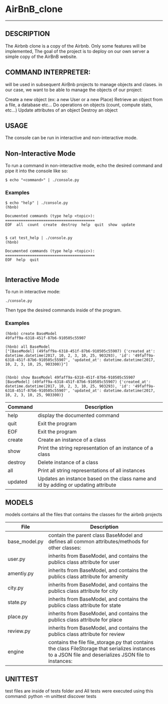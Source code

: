 # AirBnB_clone

---
## DESCRIPTION
The Airbnb clone is a copy of the Airbnb. Only some features will be implemented, The goal of the project is to deploy on our own server a simple copy of the AirBnB website.

## COMMAND INTERPRETER:
will be used in subsequent AirBnb projects to manage objects and clases. in our case, we want to be able to manage the objects of our project:

Create a new object (ex: a new User or a new Place)
Retrieve an object from a file, a database etc…
Do operations on objects (count, compute stats, etc…)
Update attributes of an object
Destroy an object

## USAGE
The console can be run in interactive and non-interactive mode.

## Non-Interactive Mode

To run a command in non-interactive mode, echo the desired command and pipe it into the console like so:
```
$ echo "<command>" | ./console.py
```
### Examples
```
$ echo "help" | ./console.py
(hbnb)

Documented commands (type help <topic>):
========================================
EOF  all  count  create  destroy  help  quit  show  update


$ cat test_help | ./console.py
(hbnb)

Documented commands (type help <topic>):
========================================
EOF  help  quit


```

## Interactive Mode

To run in interactive mode:

```
./console.py
```
Then type the desired commands inside of the program.

### Examples

```
(hbnb) create BaseModel
49faff9a-6318-451f-87b6-910505c55907

(hbnb) all BaseModel
["[BaseModel] (49faff9a-6318-451f-87b6-910505c55907) {'created_at': datetime.datetime(2017, 10, 2, 3, 10, 25, 903293), 'id': '49faff9a-6318-451f-87b6-910505c55907', 'updated_at': datetime.datetime(2017, 10, 2, 3, 10, 25, 903300)}"]


(hbnb) show BaseModel 49faff9a-6318-451f-87b6-910505c55907
[BaseModel] (49faff9a-6318-451f-87b6-910505c55907) {'created_at': datetime.datetime(2017, 10, 2, 3, 10, 25, 903293), 'id': '49faff9a-6318-451f-87b6-910505c55907', 'updated_at': datetime.datetime(2017, 10, 2, 3, 10, 25, 903300)}

```
Command | Description
--- | ---
help | display the documented command
quit | Exit the program
EOF | Exit the program
create <class> | Create an instance of a class
show <class> <id> | Print the string representation of an instance of a class
destroy <class> <id> | Delete instance of a class
all | Print all string representations of all instances
updated | Updates an instance based on the class name and id by adding or updating attribute


## MODELS
models contains all the files that contains the classes for the airbnb projects

File | Description
--- | ---
base_model.py |contain the parent class BaseModel and defines all common attributes/methods for other classes:
user.py |inherits from BaseModel, and contains the publics class attribute for user
amentiy.py | inherits from BaseModel, and contains the publics class attribute for amenity
city.py | inherits from BaseModel, and contains the publics class attribute for city
state.py | inherits from BaseModel, and contains the publics class attribute for state
place.py | inherits from BaseModel, and contains the publics class attribute for place
review.py | inherits from BaseModel, and contains the publics class attribute for review
engine |contains the file file_storage.py that contains the class FileStorage that serializes instances to a JSON file and deserializes JSON file to instances:


## UNITTEST
test files are inside of tests folder and 
All tests were executed using this command: python -m unittest discover tests
